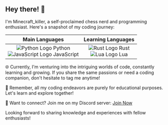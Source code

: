 ## Hey there! 👋

I'm Minecraft_killer, a self-proclaimed chess nerd and programming enthusiast. Here's a snapshot of my coding journey:

| Main Languages                               | Learning Languages                            |
|:--------------------------------------------:|:--------------------------------------------:|
| ![Python Logo](https://github.com/Minecraftkillir/Minecraftkillir/blob/main/assets/68747470733a2f2f7777772e707974686f6e2e6f72672f7374617469632f696d672f707974686f6e2d6c6f676f2e706e67.png) Python<br> ![JavaScript Logo](https://upload.wikimedia.org/wikipedia/commons/9/99/Unofficial_JavaScript_logo_2.svg) JavaScript | ![Rust Logo](https://www.rust-lang.org/logos/rust-logo-256x256.png) Rust<br> ![Lua Logo](https://upload.wikimedia.org/wikipedia/commons/c/cf/Lua-Logo.svg) Lua |

🌐 Currently, I'm venturing into the intriguing worlds of code, constantly learning and growing. If you share the same passions or need a coding companion, don't hesitate to tag me anytime!

🧠 Remember, all my coding endeavors are purely for educational purposes. Let's learn and explore together!

🏰 Want to connect? Join me on my Discord server: [Join Now](https://discord.gg/AYqrzv82AZ)

Looking forward to sharing knowledge and experiences with fellow enthusiasts!
